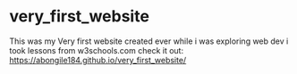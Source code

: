 # very_first_website
This was my Very first website created ever while i was exploring web dev
i took lessons from w3schools.com
check it out: https://abongile184.github.io/very_first_website/
